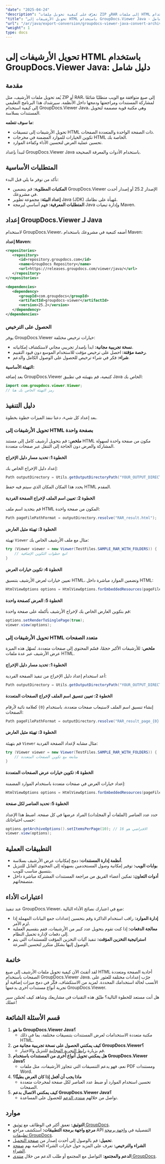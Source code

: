 ```yaml
---
"date": "2025-04-24"
"description": "تعرّف على كيفية تحويل ملفات ZIP وRAR إلى ملفات HTML أحادية الصفحة ومتعددة الصفحات باستخدام GroupDocs.Viewer Java. بسّط عملية تحويل مستنداتك."
"title": "تحويل الأرشيفات إلى HTML باستخدام GroupDocs.Viewer Java - دليل شامل"
"url": "/ar/java/export-conversion/groupdocs-viewer-java-convert-archives-html/"
"weight": 1
type: docs
---
```

# تحويل الأرشيفات إلى HTML باستخدام GroupDocs.Viewer Java: دليل شامل

## مقدمة

يُعد تحويل ملفات الأرشيف، مثل ZIP أو RAR، إلى صيغ متوافقة مع الويب متطلبًا شائعًا لمشاركة المستندات ومراجعتها ودمجها داخل الأنظمة. سيرشدك هذا البرنامج التعليمي إلى كيفية استخدام GroupDocs.Viewer Java، وهي مكتبة قوية مصممة لتحويل المستندات بسلاسة.

**ما سوف تتعلمه:**
- تحويل الأرشيفات إلى تنسيقات HTML ذات الصفحة الواحدة والمتعددة الصفحات.
- تكوين الخيارات للموارد المضمنة في مخرجات HTML الخاصة بك.
- تحسين عملية العرض لتحسين الأداء وكفاءة الموارد.

لنبدأ بإعداد GroupDocs.Viewer Java باستخدام الأدوات والمعرفة الصحيحة.

## المتطلبات الأساسية

تأكد من توفر ما يلي قبل البدء:
- **المكتبات المطلوبة:** قم بتضمين GroupDocs.Viewer الإصدار 25.2 أو إصدار أحدث في مشروعك.
- **إعداد البيئة:** مجموعة تطوير Java (JDK) مُهيأة على نظامك.
- **المتطلبات المعرفية:** فهم أساسي لبرمجة Java وإدارة تبعيات Maven.

## إعداد GroupDocs.Viewer لـ Java

لاستخدام GroupDocs.Viewer، أضفه كتبعية في مشروعك باستخدام Maven:

**إعداد Maven:**

```xml
<repositories>
   <repository>
      <id>repository.groupdocs.com</id>
      <name>GroupDocs Repository</name>
      <url>https://releases.groupdocs.com/viewer/java/</url>
   </repository>
</repositories>

<dependencies>
   <dependency>
      <groupId>com.groupdocs</groupId>
      <artifactId>groupdocs-viewer</artifactId>
      <version>25.2</version>
   </dependency>
</dependencies>
```

### الحصول على الترخيص

يوفر GroupDocs.Viewer خيارات ترخيص مختلفة:
- **نسخة تجريبية مجانية:** ابدأ بإصدار تجريبي مجاني لاستكشاف إمكانياته.
- **رخصة مؤقتة:** احصل على ترخيص مؤقت للاستخدام الموسع دون قيود التقييم.
- **شراء:** فكر في شراء ترخيص للحصول على الوصول الكامل والدعم.

**التهيئة الأساسية:**

بعد إضافة GroupDocs.Viewer كتبعية، قم بتهيئته في تطبيق Java الخاص بك:

```java
import com.groupdocs.viewer.Viewer;
// رمز التهيئة الخاص بك هنا
```

## دليل التنفيذ

بعد إعداد كل شيء، دعنا ننفذ الميزات خطوة بخطوة.

### تحويل الأرشيفات إلى HTML بصفحة واحدة

**ملخص:**
قم بتحويل أرشيف كامل إلى مستند HTML مكون من صفحة واحدة لسهولة المشاركة والعرض دون الحاجة إلى التنقل عبر صفحات متعددة.

#### الخطوة 1: تحديد مسار دليل الإخراج

إعداد دليل الإخراج الخاص بك:

```java
Path outputDirectory = Utils.getOutputDirectoryPath("YOUR_OUTPUT_DIRECTORY");
```

يحدد هذا المكان المكان الذي سيتم فيه حفظ HTML المقدم.

#### الخطوة 2: تعيين اسم الملف لإخراج الصفحة الفردية

قم بتحديد اسم ملف HTML المكون من صفحة واحدة:

```java
Path pageFilePathFormat = outputDirectory.resolve("RAR_result.html");
```

#### الخطوة 3: تهيئة مثيل العارض

تهيئة `Viewer` مثال مع ملف الأرشيف الخاص بك:

```java
try (Viewer viewer = new Viewer(TestFiles.SAMPLE_RAR_WITH_FOLDERS)) {
    // اتبع خطوات التكوين الإضافية
}
```

#### الخطوة 4: تكوين خيارات العرض

تعيين خيارات لعرض الأرشيف بتنسيق HTML، وتضمين الموارد مباشرة داخل HTML:

```java
HtmlViewOptions options = HtmlViewOptions.forEmbeddedResources(pageFilePathFormat);
```

#### الخطوة 5: العرض كصفحة واحدة

قم بتكوين العارض الخاص بك لإخراج الأرشيف بأكمله على صفحة واحدة:

```java
options.setRenderToSinglePage(true);
viewer.view(options);
```

### تحويل الأرشيفات إلى HTML متعدد الصفحات

**ملخص:**
للأرشيفات الأكبر حجمًا، قسّم المحتوى إلى صفحات متعددة. تُسهّل هذه الميزة عرض الأرشيف عبر عدة ملفات HTML.

#### الخطوة 1: تحديد مسار دليل الإخراج

أعد استخدام إعداد دليل الإخراج من تنفيذ الصفحة الفردية:

```java
Path outputDirectory = Utils.getOutputDirectoryPath("YOUR_OUTPUT_DIRECTORY");
```

#### الخطوة 2: تعيين تنسيق اسم الملف لإخراج الصفحات المتعددة

إنشاء تنسيق اسم الملف لاستيعاب صفحات متعددة، باستخدام `{0}` كعلامة نائبة لأرقام الصفحات:

```java
Path pageFilePathFormat = outputDirectory.resolve("RAR_result_page_{0}.html");
```

#### الخطوة 3: تهيئة مثيل العارض

قم بتهيئة `Viewer` مثال مشابه لإعداد الصفحة الفردية:

```java
try (Viewer viewer = new Viewer(TestFiles.SAMPLE_RAR_WITH_FOLDERS)) {
    // متابعة مع تكوين الصفحات المتعددة
}
```

#### الخطوة 4: تكوين خيارات عرض الصفحات المتعددة

إعداد خيارات العرض في صفحات متعددة باستخدام الموارد المضمنة:

```java
HtmlViewOptions options = HtmlViewOptions.forEmbeddedResources(pageFilePathFormat);
```

#### الخطوة 5: تحديد العناصر لكل صفحة

حدد عدد العناصر (الملفات أو المجلدات) المراد عرضها في كل صفحة. اضبط هذا الإعداد حسب احتياجاتك:

```java
options.getArchiveOptions().setItemsPerPage(10); // الافتراضي هو 16
viewer.view(options);
```

## التطبيقات العملية

- **أنظمة إدارة المستندات:** دمج إمكانيات عرض الأرشيف بسلاسة.
- **بوابات الويب:** توفير إمكانية وصول المستخدمين بسهولة إلى المحتوى القابل للتنزيل بتنسيق مناسب للويب.
- **أدوات التعاون:** تمكين أعضاء الفريق من مراجعة المستندات المشتركة مباشرة داخل متصفحاتهم.

## اعتبارات الأداء

عند تنفيذ GroupDocs.Viewer، ضع في اعتبارك نصائح الأداء التالية:
- **إدارة الموارد:** راقب استخدام الذاكرة وقم بتحسين إعدادات جمع البيانات المهملة إذا لزم الأمر.
- **معالجة الدفعات:** إذا كنت تقوم بتحويل عدد كبير من الأرشيفات، فقم بتقسيم العملية إلى دفعات لإدارة تحميل النظام.
- **استراتيجية التخزين المؤقت:** تنفيذ آليات التخزين المؤقت للمستندات التي يتم الوصول إليها بشكل متكرر لتحسين السرعة.

## خاتمة

لقد أتقنتَ الآن كيفية تحويل ملفات الأرشيف إلى صيغ HTML أحادية الصفحة ومتعددة الصفحات باستخدام GroupDocs.Viewer Java. جرّب إعدادات مختلفة للعثور على الأنسب لحالة استخدامك المحددة. لمزيد من الاستكشاف، فكّر في دمج ميزات إضافية أو تجربة أنواع مستندات أخرى يدعمها GroupDocs.Viewer.

هل أنت مستعد للخطوة التالية؟ طبّق هذه التقنيات في مشاريعك وشاهد كيف تُحسّن سير عملك!

## قسم الأسئلة الشائعة

1. **ما هو GroupDocs.Viewer Java؟**
   - مكتبة متعددة الاستخدامات لعرض المستندات بتنسيقات مختلفة، بما في ذلك HTML.
2. **كيف يمكنني الحصول على نسخة تجريبية مجانية من GroupDocs.Viewer؟**
   - قم بزيارة [رابط التجربة المجانية](https://releases.groupdocs.com/viewer/java/) للتنزيل والاختبار.
3. **هل يمكنني تحويل أنواع أخرى من المستندات باستخدام GroupDocs.Viewer Java؟**
   - نعم، فهو يدعم التنسيقات التي تتجاوز الأرشيفات، مثل ملفات PDF ومستندات Word.
4. **ماذا يجب أن أفعل إذا كان العرض بطيئًا؟**
   - تحسين استخدام الموارد أو ضبط عدد العناصر لكل صفحة لمخرجات متعددة الصفحات.
5. **كيف يمكنني الاتصال بدعم GroupDocs.Viewer Java؟**
   - تواصل من خلالهم [منتدى الدعم](https://forum.groupdocs.com/c/viewer/9) للحصول على المساعدة.

## موارد

- **التوثيق:** تعمق أكثر في الوظائف مع [توثيق GroupDocs](https://docs.groupdocs.com/viewer/java/).
- **مرجع واجهة برمجة التطبيقات:** استكشف مراجع API التفصيلية في [واجهة برمجة تطبيقات GroupDocs](https://reference.groupdocs.com/viewer/java/).
- **تحميل:** قم بالوصول إلى أحدث إصدار من [صفحة التحميل](https://releases.groupdocs.com/viewer/java/).
- **الشراء والترخيص:** تعرف على المزيد حول خيارات الشراء الخاصة بهم [صفحة الشراء](https://purchase.groupdocs.com/buy).
- **الدعم والمجتمع:** التواصل مع المجتمع أو طلب الدعم من خلال [منتدى GroupDocs](https://forum.groupdocs.com/c/viewer/9).